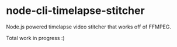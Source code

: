 # node-cli-timelapse-stitcher
Node.js powered timelapse video stitcher that works off of FFMPEG.

Total work in progress :)
